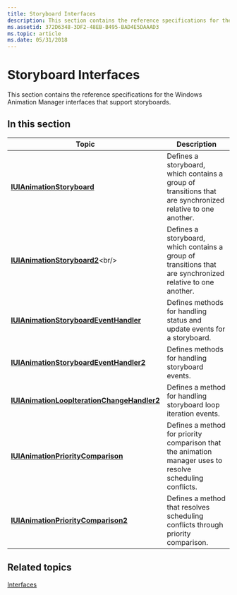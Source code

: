 ```yaml
---
title: Storyboard Interfaces
description: This section contains the reference specifications for the Windows Animation Manager interfaces that support storyboards.
ms.assetid: 372D6348-3DF2-48EB-B495-BAD4E5DAAAD3
ms.topic: article
ms.date: 05/31/2018
---
```


# Storyboard Interfaces

This section contains the reference specifications for the Windows Animation Manager interfaces that support storyboards.

## In this section



| Topic                                                                                                 | Description                                                                                                           |
|-------------------------------------------------------------------------------------------------------|-----------------------------------------------------------------------------------------------------------------------|
| [**IUIAnimationStoryboard**](/windows/desktop/api/UIAnimation/nn-uianimation-iuianimationstoryboard)<br/>                                   | Defines a storyboard, which contains a group of transitions that are synchronized relative to one another.<br/> |
| [**IUIAnimationStoryboard2**](https://msdn.microsoft.com/library/Hh437178(v=VS.85).aspx)<br/>                                 | Defines a storyboard, which contains a group of transitions that are synchronized relative to one another.<br/> |
| [**IUIAnimationStoryboardEventHandler**](/windows/desktop/api/UIAnimation/nn-uianimation-iuianimationstoryboardeventhandler)<br/>           | Defines methods for handling status and update events for a storyboard.<br/>                                    |
| [**IUIAnimationStoryboardEventHandler2**](/windows/desktop/api/UIAnimation/nn-uianimation-iuianimationstoryboardeventhandler2)<br/>         | Defines methods for handling storyboard events. <br/>                                                           |
| [**IUIAnimationLoopIterationChangeHandler2**](/windows/desktop/api/UIAnimation/nn-uianimation-iuianimationloopiterationchangehandler2)<br/> | Defines a method for handling storyboard loop iteration events.<br/>                                            |
| [**IUIAnimationPriorityComparison**](/windows/desktop/api/UIAnimation/nn-uianimation-iuianimationprioritycomparison)<br/>                   | Defines a method for priority comparison that the animation manager uses to resolve scheduling conflicts.<br/>  |
| [**IUIAnimationPriorityComparison2**](/windows/desktop/api/UIAnimation/nn-uianimation-iuianimationprioritycomparison2)<br/>                 | Defines a method that resolves scheduling conflicts through priority comparison.<br/>                           |



 

## Related topics

<dl> <dt>

[Interfaces](windows-animation-reference.md)
</dt> </dl>

 

 





